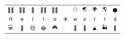 

<table>
  <tr align=center>
    <td>👋🏿</td>
    <td>👋🏾</td>
    <td>👋</td>
    <td>👋🏼</td>
    <td>👋🏻</td>
    <td></td>
    <td>🌕</td>
    <td>🌏</td>
    <td>🌍</td>
    <td>🌎</td>
    <td>🌑</td>
  <tr>
  <tr align=center>
    <td>H</td>
    <td>e</td>
    <td >l</td>
    <td>l</td>
    <td>o</td>
    <td>☀️</td>
    <td>w</td>
    <td>o</td>
    <td>r</td>
    <td>l</td>
    <td>d</td>
  <tr>
  <tr align=center>
    <td>💻</td>
    <td>📡</td>
    <td>😼</td>
    <td>😂</td>
    <td>🎮</td>
    <td></td>
    <td>🌳</td>
    <td>🤽</td>
    <td>⛰️</td>
    <td>🏜️</td>
    <td>🌴</td>
  <tr>
</table>
